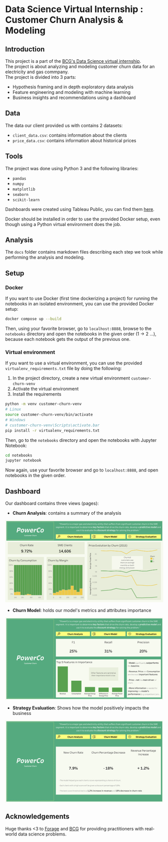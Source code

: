 # Data Science Virtual Internship : Customer Churn Analysis & Modeling

## Introduction

This project is a part of the [BCG's Data Science virtual internship](https://www.theforage.com/virtual-internships/prototype/Tcz8gTtprzAS4xSoK/Data-Science-Virtual-Experience-Program).  
The project is about analyzing and modeling customer churn data for an electricity and gas commpany.  
The project is divided into 3 parts:

- Hypothesis framing and in depth exploratory data analysis
- Feature engineering and modeling with machine learning
- Business insights and recommendations using a dashboard

## Data

The data our client provided us with contains 2 datasets:

- `client_data.csv`: contains information about the clients
- `price_data.csv`: contains information about historical prices

## Tools

The project was done using Python 3 and the following libraries:

- `pandas`
- `numpy`
- `matplotlib`
- `seaborn`
- `scikit-learn`

Dashboards were created using Tableau Public, you can find them [here](https://public.tableau.com/app/profile/mohamed.nijadi/viz/energy-company-customer-churn/ChurnAnalysis).

Docker should be installed in order to use the provided Docker setup, even though using a Python virtual environment does the job.

## Analysis

The `docs` folder contains markdown files describing each step we took while performing the analysis and modeling.

## Setup

### Docker

If you want to use Docker (first time dockerizing a project) for running the notebooks in an isolated environment, you can use the provided Docker setup:

```bash
docker compose up --build
```

Then, using your favorite browser, go to `localhost:8888`, browse to the `notebooks` directory and open the notebooks in the given order (1 -> 2 ...), because each notebook gets the output of the previous one.

### Virtual environment

If you want to use a virtual environment, you can use the provided `virtualenv_requirements.txt` file by doing the following:

1. In the project directory, create a new virtual environment `customer-churn-venv`
2. Activate the virtual environment
3. Install the requirements

```bash
python -m venv customer-churn-venv
# Linux
source customer-churn-venv/bin/activate
# Windows
# customer-churn-venv\Scripts\activate.bar
pip install -r virtualenv_requirements.txt
```

Then, go to the `notebooks` directory and open the notebooks with Jupyter Notebook:

```bash
cd notebooks
jupyter notebook
```

Now again, use your favorite browser and go to `localhost:8888`, and open notebooks in the given order.

## Dashboard

Our dashboard contains three views (pages):

- **Churn Analysis**: contains a summary of the analysis

![Churn Analysis](images/ChurnAnalysis.png)

- **Churn Model**: holds our model's metrics and attributes importance

![Churn Analysis](images/ChurnModel.png)

- **Strategy Evaluation**: Shows how the model positively impacts the business

![Churn Analysis](images/StrategyEvaluation.png)

## Acknowledgements

Huge thanks <3 to [Forage](https://www.theforage.com/) and [BCG](https://www.bcg.com/) for providing practitioners with real-world data science problems.
